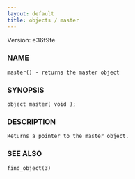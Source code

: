 ```yaml
---
layout: default
title: objects / master
---
```


Version: e36f9fe




### NAME
    master() - returns the master object


### SYNOPSIS
    object master( void );


### DESCRIPTION
    Returns a pointer to the master object.


### SEE ALSO
    find_object(3)



